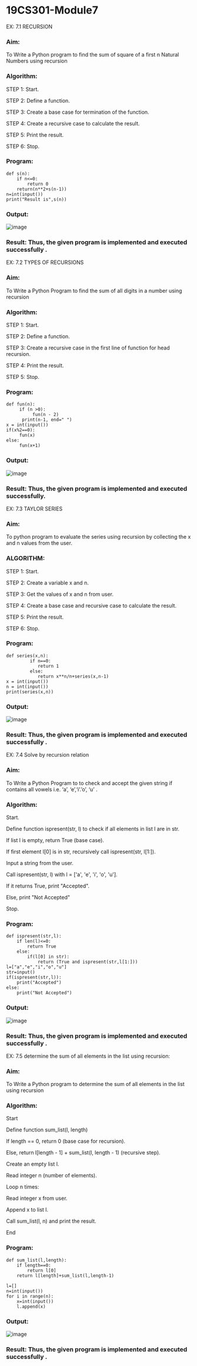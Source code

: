 # 19CS301-Module7
EX: 7.1 RECURSION
### Aim: 
To Write a Python program to find the sum of square of a first n Natural Numbers using recursion

### Algorithm:
STEP 1: Start.

STEP 2: Define a function.

STEP 3: Create a base case for termination of the function.

STEP 4: Create a recursive case to calculate the result.

STEP 5: Print the result. 

STEP 6: Stop.

### Program:
```
def s(n):
    if n<=0:
        return 0
    return(n**2+s(n-1))
n=int(input())
print("Result is",s(n))
```
### Output:
![image](https://github.com/gokulkrishnan2005/19CS301-Module7/blob/main/24.png)

### Result: Thus, the given program is implemented and executed successfully .
 

EX: 7.2 TYPES OF RECURSIONS
### Aim: 
To Write a Python Program to find the sum of all digits in a number using recursion
### Algorithm:
STEP 1: Start.

STEP 2: Define a function.

STEP 3: Create a recursive case in the first line of function for head recursion.

STEP 4: Print the result.

STEP 5: Stop.
### Program:
```
def fun(n):
     if (n >0):
          fun(n - 2)
      print(n-1, end=" ")
x = int(input())
if(x%2==0):
     fun(x)
else:
     fun(x+1)

```
### Output:
![image](https://github.com/user-attachments/assets/c4d6416f-d333-49c1-9dd5-0f774cdabb03)

### Result: Thus, the given program is implemented and executed successfully.
 


EX: 7.3 TAYLOR SERIES

### Aim: 
To python program to evaluate the series using recursion by collecting the x and n values from the user.
### ALGORITHM:
STEP 1: Start.

STEP 2: Create a variable x and n.

STEP 3: Get the values of x and n from user.

STEP 4: Create a base case and recursive case to calculate the result.

STEP 5: Print the result.

STEP 6: Stop.
### Program:
```
def series(x,n):
         if n==0:
            return 1
         else:
            return x**n/n+series(x,n-1)
x = int(input())
n = int(input())
print(series(x,n))
```
### Output:
![image](https://github.com/user-attachments/assets/1d00b1a4-cecb-466f-8593-805f00d27461)

 
### Result: Thus, the given program is implemented and executed successfully .
 

EX: 7.4 Solve by recursion relation

### Aim: 
To Write a Python Program to to check and accept the given string if contains all vowels i.e. ‘a’, ‘e’,‘i’.’o’, ‘u’ .

### Algorithm:
Start.

Define function ispresent(str, l) to check if all elements in list l are in str.

If list l is empty, return True (base case).

If first element l[0] is in str, recursively call ispresent(str, l[1:]).

Input a string from the user.

Call ispresent(str, l) with l = ['a', 'e', 'i', 'o', 'u'].

If it returns True, print "Accepted".

Else, print "Not Accepted"

Stop.

### Program:
```
def ispresent(str,l):
    if len(l)<=0:
        return True
    else:
        if(l[0] in str):
    	    return (True and ispresent(str,l[1:]))
l=["a","e","i","o","u"]
str=input()
if(ispresent(str,l)):
	print("Accepted")
else:
	print("Not Accepted")

```
### Output:
![image](https://github.com/gokulkrishnan2005/19CS301-Module7/blob/main/25.png)

### Result: Thus, the given program is implemented and executed successfully .

EX: 7.5   determine the sum of all elements in the list using recursion:
### Aim: 
To Write a Python program to  determine the sum of all elements in the list using recursion

### Algorithm:

Start

Define function sum_list(l, length)

If length == 0, return 0 (base case for recursion).

Else, return l[length - 1] + sum_list(l, length - 1) (recursive step).

Create an empty list l.

Read integer n (number of elements).

Loop n times:

Read integer x from user.

Append x to list l.

Call sum_list(l, n) and print the result.

End

### Program:
```
def sum_list(l,length):
    if length==0:
        return l[0]
    return l[length]+sum_list(l,length-1)
    
l=[]
n=int(input())
for i in range(n):
    x=int(input())
    l.append(x)
```
### Output:
![image](https://github.com/gokulkrishnan2005/19CS301-Module7/blob/main/m7n.png)

### Result: Thus, the given program is implemented and executed successfully .
 

